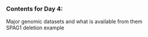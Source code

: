 ### Contents for Day 4:

Major genomic datasets and what is available from them <br>
SPAG1 deletion example
